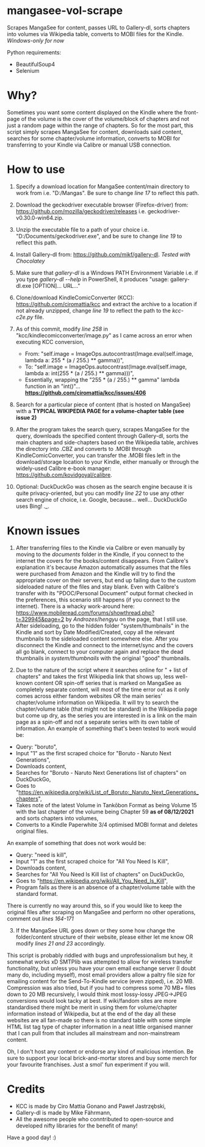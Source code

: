 # mangasee-vol-scrape
Scrapes MangaSee for content, passes URL to Gallery-dl, sorts chapters into volumes via Wikipedia table, converts to MOBI files for the Kindle.
*Windows-only for now*

Python requirements:
- BeautifulSoup4
- Selenium


# Why?
Sometimes you want some content displayed on the Kindle where the front-page of the volume is the cover of the volume/block of chapters and not just a random page within the range of chapters. So for the most part, this script simply scrapes MangaSee for content, downloads said content, searches for some chapter/volume information, converts to MOBI for transferring to your Kindle via Calibre or manual USB connection.

# How to use
1) Specify a download location for MangaSee content/main directory to work from i.e. "D:/Mangas". Be sure to change *line 17* to reflect this path.

2) Download the geckodriver executable browser (Firefox-driver) from: https://github.com/mozilla/geckodriver/releases i.e. geckodriver-v0.30.0-win64.zip.

3) Unzip the executable file to a path of your choice i.e. "D:/Documents/geckodriver.exe", and be sure to change *line 19* to reflect this path.

4) Install Gallery-dl from: https://github.com/mikf/gallery-dl. *Tested with Chocolatey*

5) Make sure that *gallery-dl* is a Windows PATH Environment Variable i.e. if you type *gallery-dl --help* in PowerShell, it produces "usage: gallery-dl.exe [OPTION]... URL..."

6) Clone/download KindleComicConverter (KCC): https://github.com/ciromattia/kcc and extract the archive to a location if not already unzipped, change *line 19* to reflect the path to the *kcc-c2e.py* file.

7) As of this commit, modify *line 258* in "kcc/kindlecomicconverter/image.py" as I came across an error when executing KCC conversion, 
      - From: "self.image = ImageOps.autocontrast(Image.eval(self.image, lambda a: 255 * (a / 255.) ** gamma))",
      - To: "self.image = ImageOps.autocontrast(Image.eval(self.image, lambda a: int(255 * (a / 255.) ** gamma)))",
      - Essentially, wrapping the "255 * (a / 255.) ** gamma" lambda function in an "int()"... **https://github.com/ciromattia/kcc/issues/406**

8) Search for a particular piece of content (that is hosted on MangaSee) with a **TYPICAL WIKIPEDIA PAGE for a volume-chapter table (see issue 2)**

9) After the program takes the search query, scrapes MangaSee for the query, downloads the specified content through Gallery-dl, sorts the main chapters and side-chapters based on the Wikipedia table, archives the directory into .CBZ and converts to .MOBI through KindleComicConverter, you can transfer the .MOBI files left in the download/storage location to your Kindle, either manually or through the widely-used Calibre e-book manager: https://github.com/kovidgoyal/calibre.

10. Optional: DuckDuckGo was chosen as the search engine because it is quite privacy-oriented, but you can modify *line 22* to use any other search engine of choice, i.e. Google, because... well... DuckDuckGo uses Bing! ._.


# Known issues
1) After transferring files to the Kindle via Calibre or even manually by moving to the *documents* folder in the Kindle, if you connect to the internet the covers for the books/content disappears. From Calibre's explanation it's because Amazon automatically assumes that the files were purchased from Amazon and the Kindle will try to find the appropriate cover on their servers, but end up failing due to the custom sideloaded nature of the files and stay blank. Even with Calibre's transfer with its "PDOC/Personal Document" output format checked in the preferences, this scenario still happens (if you connect to the internet). There is a whacky work-around here: https://www.mobileread.com/forums/showthread.php?t=329945&page=2 by *Androzes*/*hengyu* on the page, that I still use. After sideloading, go to the hidden folder "system/thumbnails" in the Kindle and sort by Date Modified/Created, copy all the relevant thumbnails to the sideloaded content somewhere else. After you disconnect the Kindle and connect to the internet/sync and the covers all go blank, connect to your computer again and replace the dead thumbnails in *system/thumbnails* with the original "good" thumbnails.

2) Due to the nature of the script where it searches online for "<Name of content> + list of chapters" and takes the first Wikipedia link that shows up, less well-known content OR spin-off series that is marked on MangaSee as completely separate content, will most of the time error out as it only comes across either fandom websites OR the main series' chapter/volume information on Wikipedia. It will try to search the chapter/volume table (that might not be standard) in the Wikipedia page but come up dry, as the series you are interested in is a link on the main page as a spin-off and not a separate series with its own table of information.
An example of something that's been tested to work would be:
  - Query: "boruto",
  - Input "1" as the first scraped choice for "Boruto - Naruto Next Generations",
  - Downloads content,
  - Searches for "Boruto - Naruto Next Generations list of chapters" on DuckDuckGo,
  - Goes to "https://en.wikipedia.org/wiki/List_of_Boruto:_Naruto_Next_Generations_chapters",
  - Takes note of the latest Volume in Tankōbon Format as being Volume 15 with the last chapter of the volume being Chapter 59 **as of 08/12/2021** and sorts chapters into volumes,
  - Converts to a Kindle Paperwhite 3/4 optimised MOBI format and deletes original files.

An example of something that does not work would be:
  - Query: "need is kill",
  - Input "1" as the first scraped choice for "All You Need Is Kill",
  - Downloads content, 
  - Searches for "All You Need Is Kill list of chapters" on DuckDuckGo,
  - Goes to "https://en.wikipedia.org/wiki/All_You_Need_Is_Kill",
  - Program fails as there is an absence of a chapter/volume table with the standard format.

There is currently no way around this, so if you would like to keep the original files after scraping on MangaSee and perform no other operations, comment out *lines 164-171*

3) If the MangaSee URL goes down or they some how change the folder/content structure of their website, please either let me know OR modify *lines 21 and 23* accordingly.

This script is probably riddled with bugs and unprofessionalism but hey, it somewhat works xD
SMTPlib was attempted to allow for wireless transfer functionality, but unless you have your own email exchange server (I doubt many do, including myself), most email providers allow a paltry file size for emailing content for the Send-To-Kindle service (even zipped), i.e. 20 MB. Compression was also tried, but if you had to compress some 70 MB+ files down to 20 MB recursively, I would think most lossy-lossy JPEG->JPEG conversions would look tacky at best.
If wiki/fandom sites are more standardised there might be merit in using them for volume/chapter information instead of Wikipedia, but at the end of the day all these websites are all fan-made so there is no standard table with some simple HTML list tag type of chapter information in a neat little organised manner that I can pull from that includes all mainstream and non-mainstream content.

Oh, I don't host any content or endorse any kind of malicious intention. Be sure to support your local brick-and-mortar stores and buy some merch for your favourite franchises. Just a smol' fun experiment if you will.

# Credits
- KCC is made by Ciro Mattia Gonano and Paweł Jastrzębski,
- Gallery-dl is made by Mike Fährmann,
- All the awesome people who conntributed to open-source and developed nifty libraries for the benefit of many!

Have a good day! :)

